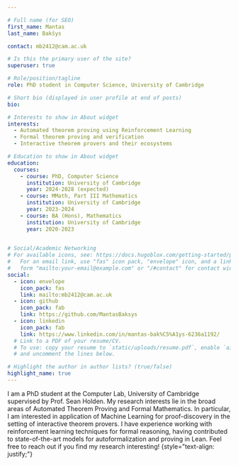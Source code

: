 ```yaml
---

# Full name (for SEO)
first_name: Mantas
last_name: Bakšys

contact: mb2412@cam.ac.uk

# Is this the primary user of the site?
superuser: true

# Role/position/tagline
role: PhD student in Computer Science, University of Cambridge

# Short bio (displayed in user profile at end of posts)
bio: 

# Interests to show in About widget
interests:
  - Automated theorem proving using Reinforcement Learning
  - Formal theorem proving and verification
  - Interactive theorem provers and their ecosystems

# Education to show in About widget
education:
  courses:
    - course: PhD, Computer Science
      institution: University of Cambridge
      year: 2024-2028 (expected)
    - course: MMath, Part III Mathematics
      institution: University of Cambridge
      year: 2023-2024
    - course: BA (Hons), Mathematics
      institution: University of Cambridge
      year: 2020-2023
    

# Social/Academic Networking
# For available icons, see: https://docs.hugoblox.com/getting-started/page-builder/#icons
#   For an email link, use "fas" icon pack, "envelope" icon, and a link in the
#   form "mailto:your-email@example.com" or "/#contact" for contact widget.
social:
  - icon: envelope
    icon_pack: fas
    link: mailto:mb2412@cam.ac.uk
  - icon: github
    icon_pack: fab
    link: https://github.com/MantasBaksys
  - icon: linkedin
    icon_pack: fab
    link: https://www.linkedin.com/in/mantas-bak%C5%A1ys-6236a1192/
  # Link to a PDF of your resume/CV.
  # To use: copy your resume to `static/uploads/resume.pdf`, enable `ai` icons in `params.yaml`,
  # and uncomment the lines below.

# Highlight the author in author lists? (true/false)
highlight_name: true
---
```


I am a PhD student at the Computer Lab, University of Cambridge supervised by Prof. Sean Holden. My research interests lie in the broad areas of Automated Theorem Proving and Formal Mathematics. In particular, I am interested in application of Machine Learning for proof-discovery in the setting of interactive theorem provers. I have experience working with reinforcement learning techniques for formal reasoning, having contributed to state-of-the-art models for autoformalization and proving in Lean. Feel free to reach out if you find my research interesting!
{style="text-align: justify;"}

